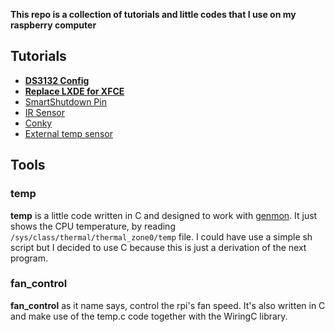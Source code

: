 **This repo is a collection of tutorials and little codes that I use on my raspberry computer**

## Tutorials

-  [**DS3132 Config**](http://www.raspberrypi-spy.co.uk/2015/05/adding-a-ds3231-real-time-clock-to-the-raspberry-pi/)
-  [**Replace LXDE for XFCE**](https://github.com/maesoser/rpi_goodies/blob/master/tutorials/xfce.md)
-  [SmartShutdown Pin](https://github.com/maesoser/rpi_goodies/blob/master/tutorials/smartshutdown.md)
-  [IR Sensor](https://github.com/maesoser/rpi_goodies/blob/master/tutorials/ir_sensor.md)
-  [Conky](https://github.com/maesoser/rpi_goodies/blob/master/tutorials/conky.md)
-  [External temp sensor]()
## Tools

### temp

**temp** is a little code written in C and designed to work with [genmon](http://goodies.xfce.org/projects/panel-plugins/xfce4-genmon-plugin).
It just shows the CPU temperature, by reading `/sys/class/thermal/thermal_zone0/temp` file. I could have use a simple sh script but I decided to use C because this is just a derivation of the next program.

### fan_control

**fan_control** as it name says, control the rpi's fan speed. It's also written in C and make use of the temp.c code together with the WiringC library.
